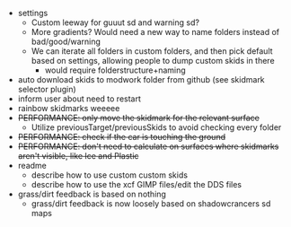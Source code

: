  - settings
   - Custom leeway for guuut sd and warning sd?
   - More gradients? Would need a new way to name folders instead of bad/good/warning
   - We can iterate all folders in custom folders, and then pick default based on settings, allowing people to dump custom skids in there
     - would require folderstructure+naming
 - auto download skids to modwork folder from github (see skidmark selector plugin)
 - inform user about need to restart
 - rainbow skidmarks weeeee
 - ~~PERFORMANCE: only move the skidmark for the relevant surface~~
   - Utilize previousTarget/previousSkids to avoid checking every folder
 - ~~PERFORMANCE: check if the car is touching the ground~~
 - ~~PERFORMANCE: don't need to calculate on surfaces where skidmarks aren't visible, like Ice and Plastic~~
 - readme
   - describe how to use custom custom skids
   - describe how to use the xcf GIMP files/edit the DDS files
 - grass/dirt feedback is based on nothing
   - grass/dirt feedback is now loosely based on shadowcrancers sd maps